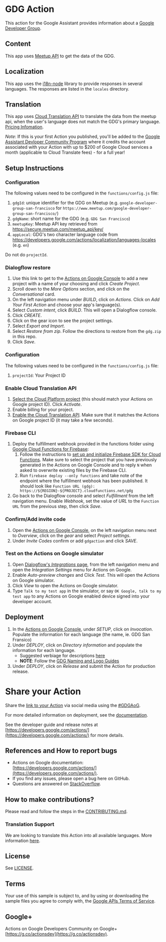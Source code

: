 
# GDG Action

This action for the Google Assistant provides information about a [Google Developer Group](https://developers.google.com/groups).

## Content
This app uses [Meetup API](https://www.meetup.com/meetup_api/) to get the data of the GDG.

## Localization

This app uses the [i18n-node](https://github.com/mashpie/i18n-node) library to provide responses in several languages. The responses are listed in the `locales` directory.

## Translation
This app uses [Cloud Translation API](https://cloud.google.com/translate/docs/) to translate the data from the meetup api, when the user's language does not match the GDG's primary language. [Pricing Infomation](https://cloud.google.com/translate#translation-api-pricing). 

*Note*: If this is your first Action you published, you'll be added to the [Google Assistant Devloper Community Program](https://developers.google.com/actions/community/overview) where it credits the account associated with your Action with up to $200 of Google Cloud services a month (applicable to Cloud Translate fees) - for a full year!

## Setup Instructions

### Configuration
The following values need to be configured in the `functions/config.js` file:
1. `gdgId`: unique identifier for the GDG on Meetup (e.g. `google-developer-group-san-francisco` for `https://www.meetup.com/google-developer-group-san-francisco/`)
1. `gdgName`: short name for the GDG (e.g. `GDG San Francisco`)
1. `meetupKey`: Meetup API key retrieved from https://secure.meetup.com/meetup_api/key/
1. `appLocal`:  GDG's two character language code from https://developers.google.com/actions/localization/languages-locales (e.g. `en`)

Do not do `projectId`.

### Dialogflow restore
1. Use this link to get to the [Actions on Google Console](https://console.actions.google.com/?inviteCode=gdgaction) to add a new project with a name of your choosing and click *Create Project*.
1. Scroll down to the *More Options* section, and click on the *Conversational* card.
1. On the left navigation menu under *BUILD*, click on *Actions*. Click on *Add Your First Action* and choose your app's language(s).
1. Select *Custom intent*, click *BUILD*. This will open a Dialogflow console. 
1. Click *CREATE*.
1. Click on the gear icon to see the project settings.
1. Select *Export and Import*.
1. Select *Restore from zip*. Follow the directions to restore from the `gdg.zip` in this repo.
1. Click *Save*.

### Configuration
The following values need to be configured in the `functions/config.js` file:
1. `projectId`:  Your Project ID

### Enable Cloud Translation API
1. [Select the Cloud Platform project](https://console.cloud.google.com/project) (this should match your Actions on Google project ID). Click *Activate*. 
1. Enable billing for your project.
1. [Enable the Cloud Translation API](https://console.developers.google.com/apis/api/translate.googleapis.com/overview?project=). Make sure that it matches the Actions on Google project ID (it may take a few seconds).

### Firebase CLI
1. Deploy the fulfillment webhook provided in the functions folder using [Google Cloud Functions for Firebase](https://firebase.google.com/docs/functions/):
   1. Follow the instructions to [set up and initialize Firebase SDK for Cloud Functions](https://firebase.google.com/docs/functions/get-started#set_up_and_initialize_functions_sdk). Make sure to select the project that you have previously generated in the Actions on Google Console and to reply `N` when asked to overwrite existing files by the Firebase CLI.
   1. Run `firebase deploy --only functions` and take note of the endpoint where the fulfillment webhook has been published. It should look like `Function URL (gdg): https://${REGION}-${PROJECT}.cloudfunctions.net/gdg`
1. Go back to the Dialogflow console and select *Fulfillment* from the left navigation menu. Enable *Webhook*, set the value of *URL* to the `Function URL` from the previous step, then click *Save*.


### Confirm/Add invite code
1. Open the [Actions on Google Console](https://actions-console.google.com/?inviteCode=gdgaction), on the left navigation menu next to *Overview*, click on the *gear* and select *Project settings*. 
1. Under *Invite Codes* confirm or add `gdgaction` and click *SAVE*.

### Test on the Actions on Google simulator
1. Open [Dialogflow's *Integrations* page]((https://console.dialogflow.com/api-client/#/agent//integrations)), from the left navigation menu and open the *Integration Settings* menu for Actions on Google.
1. Enable *Auto-preview changes* and Click *Test*. This will open the Actions on Google simulator.
1. Click *View* to open the Actions on Google simulator.
1. Type `Talk to my test app` in the simulator, or say `OK Google, talk to my test app` to any Actions on Google enabled device signed into your developer account.

## Deployment
1. In the [Actions on Google Console](https://console.actions.google.com), under *SETUP*,  click on *Invocation*. Populate the  information for each language (the name, ie. GDG San Fransico)
1. Under *DEPLOY*,  click on *Directory information* and populate the information for each language.
	- Suggested verbiage for descriptions [here](resources.md)
	- **NOTE**: Follow the [GDG Naming and Logo Guides](https://developers.google.com/programs/community/gdg/resources/)
1. Under *DEPLOY*,  click on *Release* and submit the Action for production release.

# Share your Action
Share the [link to your Action](https://developers.google.com/actions/deploy/action-links) via social media using the [#GDGAoG](https://twitter.com/search?f=tweets&q=%23GDGAoG).

For more detailed information on deployment, see the [documentation](https://developers.google.com/actions/dialogflow/deploy-fulfillment).

See the developer guide and release notes at [https://developers.google.com/actions/](https://developers.google.com/actions/) for more details.


## References and How to report bugs
* Actions on Google documentation: [https://developers.google.com/actions/](https://developers.google.com/actions/).
* If you find any issues, please open a bug here on GitHub.
* Questions are answered on [StackOverflow](https://stackoverflow.com/questions/tagged/actions-on-google).

## How to make contributions?
Please read and follow the steps in the [CONTRIBUTING.md](CONTRIBUTING.md).

### Translation Support
We are looking to translate this Action into all available languages. More information [here](additional-languages/README.md). 

## License
See [LICENSE](LICENSE).

## Terms
Your use of this sample is subject to, and by using or downloading the sample files you agree to comply with, the [Google APIs Terms of Service](https://developers.google.com/terms/).

## Google+
Actions on Google Developers Community on Google+ [https://g.co/actionsdev](https://g.co/actionsdev).
